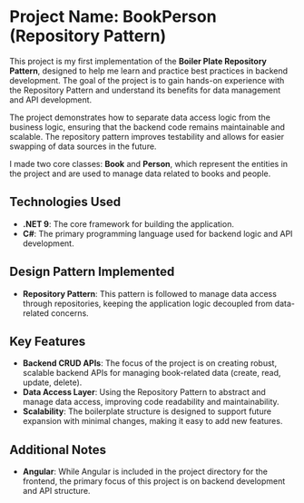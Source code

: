# Project Name: BookPerson (Repository Pattern)

This project is my first implementation of the **Boiler Plate Repository Pattern**, designed to help me learn and practice best practices in backend development. The goal of the project is to gain hands-on experience with the Repository Pattern and understand its benefits for data management and API development.

The project demonstrates how to separate data access logic from the business logic, ensuring that the backend code remains maintainable and scalable. The repository pattern improves testability and allows for easier swapping of data sources in the future.

I made two core classes: **Book** and **Person**, which represent the entities in the project and are used to manage data related to books and people.

## Technologies Used
- **.NET 9**: The core framework for building the application.
- **C#**: The primary programming language used for backend logic and API development.

## Design Pattern Implemented
- **Repository Pattern**: This pattern is followed to manage data access through repositories, keeping the application logic decoupled from data-related concerns.

## Key Features
- **Backend CRUD APIs**: The focus of the project is on creating robust, scalable backend APIs for managing book-related data (create, read, update, delete).
- **Data Access Layer**: Using the Repository Pattern to abstract and manage data access, improving code readability and maintainability.
- **Scalability**: The boilerplate structure is designed to support future expansion with minimal changes, making it easy to add new features.

## Additional Notes
- **Angular**: While Angular is included in the project directory for the frontend, the primary focus of this project is on backend development and API structure.
